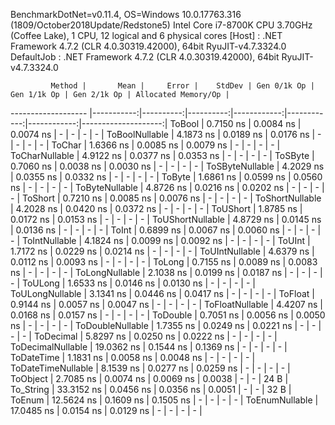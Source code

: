 
BenchmarkDotNet=v0.11.4, OS=Windows 10.0.17763.316 (1809/October2018Update/Redstone5)
Intel Core i7-8700K CPU 3.70GHz (Coffee Lake), 1 CPU, 12 logical and 6 physical cores
  [Host]     : .NET Framework 4.7.2 (CLR 4.0.30319.42000), 64bit RyuJIT-v4.7.3324.0
  DefaultJob : .NET Framework 4.7.2 (CLR 4.0.30319.42000), 64bit RyuJIT-v4.7.3324.0


             Method |       Mean |     Error |    StdDev | Gen 0/1k Op | Gen 1/1k Op | Gen 2/1k Op | Allocated Memory/Op |
------------------- |-----------:|----------:|----------:|------------:|------------:|------------:|--------------------:|
             ToBool |  0.7150 ns | 0.0084 ns | 0.0074 ns |           - |           - |           - |                   - |
     ToBoolNullable |  4.1873 ns | 0.0189 ns | 0.0176 ns |           - |           - |           - |                   - |
             ToChar |  1.6366 ns | 0.0085 ns | 0.0079 ns |           - |           - |           - |                   - |
     ToCharNullable |  4.9122 ns | 0.0377 ns | 0.0353 ns |           - |           - |           - |                   - |
            ToSByte |  0.7060 ns | 0.0038 ns | 0.0030 ns |           - |           - |           - |                   - |
    ToSByteNullable |  4.2029 ns | 0.0355 ns | 0.0332 ns |           - |           - |           - |                   - |
             ToByte |  1.6861 ns | 0.0599 ns | 0.0560 ns |           - |           - |           - |                   - |
     ToByteNullable |  4.8726 ns | 0.0216 ns | 0.0202 ns |           - |           - |           - |                   - |
            ToShort |  0.7210 ns | 0.0085 ns | 0.0076 ns |           - |           - |           - |                   - |
    ToShortNullable |  4.2028 ns | 0.0420 ns | 0.0372 ns |           - |           - |           - |                   - |
           ToUShort |  1.8785 ns | 0.0172 ns | 0.0153 ns |           - |           - |           - |                   - |
   ToUShortNullable |  4.8729 ns | 0.0145 ns | 0.0136 ns |           - |           - |           - |                   - |
              ToInt |  0.6899 ns | 0.0067 ns | 0.0060 ns |           - |           - |           - |                   - |
      ToIntNullable |  4.1824 ns | 0.0099 ns | 0.0092 ns |           - |           - |           - |                   - |
             ToUInt |  1.7172 ns | 0.0229 ns | 0.0214 ns |           - |           - |           - |                   - |
     ToUIntNullable |  4.6379 ns | 0.0112 ns | 0.0093 ns |           - |           - |           - |                   - |
             ToLong |  0.7155 ns | 0.0089 ns | 0.0083 ns |           - |           - |           - |                   - |
     ToLongNullable |  2.1038 ns | 0.0199 ns | 0.0187 ns |           - |           - |           - |                   - |
            ToULong |  1.6533 ns | 0.0146 ns | 0.0130 ns |           - |           - |           - |                   - |
    ToULongNullable |  3.1341 ns | 0.0446 ns | 0.0417 ns |           - |           - |           - |                   - |
            ToFloat |  0.9144 ns | 0.0057 ns | 0.0047 ns |           - |           - |           - |                   - |
    ToFloatNullable |  4.4207 ns | 0.0168 ns | 0.0157 ns |           - |           - |           - |                   - |
           ToDouble |  0.7051 ns | 0.0056 ns | 0.0050 ns |           - |           - |           - |                   - |
   ToDoubleNullable |  1.7355 ns | 0.0249 ns | 0.0221 ns |           - |           - |           - |                   - |
          ToDecimal |  5.8297 ns | 0.0250 ns | 0.0222 ns |           - |           - |           - |                   - |
  ToDecimalNullable | 19.0362 ns | 0.1544 ns | 0.1369 ns |           - |           - |           - |                   - |
         ToDateTime |  1.1831 ns | 0.0058 ns | 0.0048 ns |           - |           - |           - |                   - |
 ToDateTimeNullable |  8.1539 ns | 0.0277 ns | 0.0259 ns |           - |           - |           - |                   - |
           ToObject |  2.7085 ns | 0.0074 ns | 0.0069 ns |      0.0038 |           - |           - |                24 B |
          To_String | 33.3152 ns | 0.0456 ns | 0.0356 ns |      0.0051 |           - |           - |                32 B |
             ToEnum | 12.5624 ns | 0.1609 ns | 0.1505 ns |           - |           - |           - |                   - |
     ToEnumNullable | 17.0485 ns | 0.0154 ns | 0.0129 ns |           - |           - |           - |                   - |
